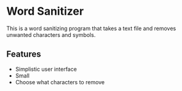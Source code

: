 # Word Sanitizer

This is a word sanitizing program that takes a text file and removes unwanted characters and symbols.

## Features

- Simplistic user interface
- Small
- Choose what characters to remove
